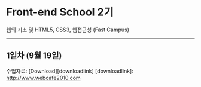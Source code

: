 # Front-end School 2기
웹의 기초 및 HTML5, CSS3, 웹접근성 (Fast Campus)
<hr />

## 1일차 (9월 19일)
수업자료: [Download][downloadlink]
[downloadlink]: http://www.webcafe2010.com
